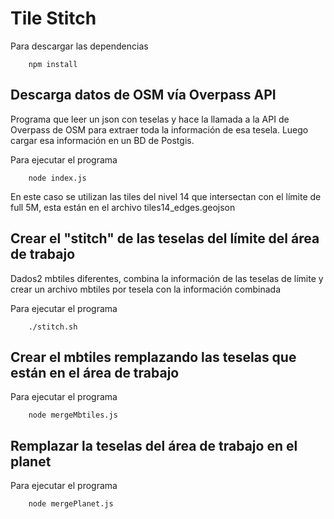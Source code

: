 # Tile Stitch

Para descargar las dependencias

        npm install

## Descarga datos de OSM vía Overpass API

Programa que leer un json con teselas y hace la llamada a la API de Overpass de OSM para extraer toda la información de esa tesela. Luego cargar esa información en un BD de Postgis.

Para ejecutar el programa

        node index.js

En este caso se utilizan las tiles del nivel 14 que intersectan con el límite de full 5M, esta están en el archivo tiles14_edges.geojson

## Crear el "stitch" de las teselas del límite del área de trabajo

Dados2 mbtiles diferentes, combina la información de las teselas de límite y crear un archivo mbtiles por tesela con la información combinada  

Para ejecutar el programa

        ./stitch.sh

## Crear el mbtiles remplazando las teselas que están en el área de trabajo

Para ejecutar el programa

        node mergeMbtiles.js

## Remplazar la teselas del área de trabajo en el planet

Para ejecutar el programa

        node mergePlanet.js
